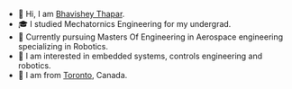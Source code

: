 * 👋 Hi, I am [Bhavishey Thapar](https://bhavisheythapar.com/).
* 🎓 I studied Mechatornics Engineering for my undergrad.
* 🚀 Currently pursuing Masters Of Engineering in Aerospace engineering specializing in Robotics.
* 👀 I am interested in embedded systems, controls engineering and robotics.
* 🍁 I am from [Toronto](https://www.toronto.ca/), Canada.

<!---
bhavisheythapar/bhavisheythapar is a ✨ special ✨ repository because its `README.md` (this file) appears on your GitHub profile.
You can click the Preview link to take a look at your changes.
--->
